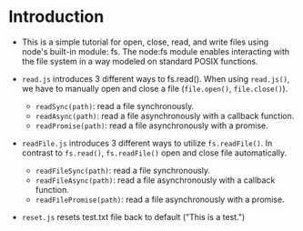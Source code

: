 # Introduction

- This is a simple tutorial for open, close, read, and write files using node's built-in module: fs. The node:fs module enables interacting with the file system in a way modeled on standard POSIX functions.

- `read.js` introduces 3 different ways to fs.read(). When using `read.js()`, we have to manually open and close a file (`file.open()`, `file.close()`).

  - `readSync(path)`: read a file synchronously.
  - `readAsync(path)`: read a file asynchronously with a callback function.
  - `readPromise(path)`: read a file asynchronously with a promise.

- `readFile.js` introduces 3 different ways to utilize `fs.readFile()`. In contrast to `fs.read()`, `fs.readFile()` open and close file automatically.

  - `readFileSync(path)`: read a file synchronously.
  - `readFileAsync(path)`: read a file asynchronously with a callback function.
  - `readFilePromise(path)`: read a file asynchronously with a promise.

- `reset.js` resets test.txt file back to default ("This is a test.")

